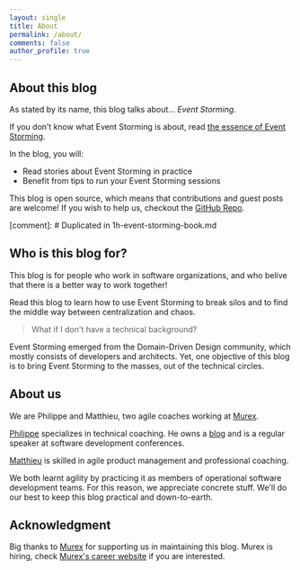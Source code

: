 ```yaml
---
layout: single
title: About
permalink: /about/
comments: false
author_profile: true
---
```

## About this blog

As stated by its name, this blog talks about... *Event Storming*.

If you don’t know what Event Storming is about, read [the essence of Event Storming]({{site.url}}{{site.baseurl}}/_posts/2021-06-18-essence-of-event-storming.markdown).  

In the blog, you will:

- Read stories about Event Storming in practice
- Benefit from tips to run your Event Storming sessions

This blog is open source, which means that contributions and guest posts are welcome! If you wish to help us, checkout the [GitHub Repo](https://github.com/murex/EventStormingJournal).

[comment]: # Duplicated in 1h-event-storming-book.md
## Who is this blog for?

This blog is for people who work in software organizations, and who belive that there is a better way to work together!

Read this blog to learn how to use Event Storming to break silos and to find the middle way between centralization and chaos.

> What if I don't have a technical background?

Event Storming emerged from the Domain-Driven Design community, which mostly consists of developers and architects. Yet, one objective of this blog is to bring Event Storming to the masses, out of the technical circles.

## About us

We are Philippe and Matthieu, two agile coaches working at [Murex](https://www.murex.com).

[Philippe](https://www.linkedin.com/in/philippe-bourgau-607a928) specializes in technical coaching. He owns a [blog](https://philippe.bourgau.net/) and is a regular speaker at software development conferences.

[Matthieu](https://www.linkedin.com/in/matthieu-tournemire/) is skilled in agile product management and professional coaching. 

We both learnt agility by practicing it as members of operational software development teams. For this reason, we appreciate concrete stuff. We'll do our best to keep this blog practical and down-to-earth.

## Acknowledgment
Big thanks to [Murex](https://www.murex.com) for supporting us in maintaining this blog.
Murex is hiring, check [Murex's career website](https://careers.murex.com/) if you are interested.